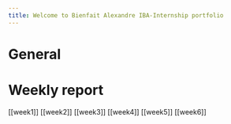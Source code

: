 ```yaml
---
title: Welcome to Bienfait Alexandre IBA-Internship portfolio
---
```

# General


# Weekly report
[[week1]]  [[week2]]  [[week3]]  [[week4]]  [[week5]]  [[week6]] 
